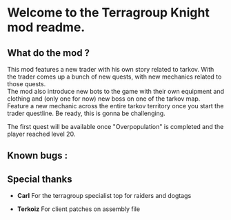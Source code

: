 # Welcome to the Terragroup Knight mod readme.

## What do the mod ?
This mod features a new trader with his own story related to tarkov. With the trader comes up a bunch of new quests, with new mechanics related to those quests.</br>
The mod also introduce new bots to the game with their own equipment and clothing and (only one for now) new boss on one of the tarkov map.</br>
Feature a new mechanic across the entire tarkov territory once you start the trader questline.
Be ready, this is gonna be challenging.

The first quest will be available once "Overpopulation" is completed and the player reached level 20.

## Known bugs :


## Special thanks
* **Carl**
For the terragroup specialist top for raiders and dogtags

* **Terkoiz**
For client patches on assembly file
